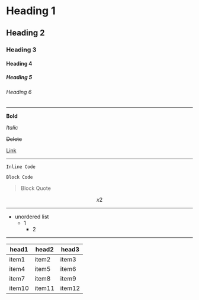 # Heading 1

## Heading 2

### Heading 3

#### Heading 4

##### Heading 5

###### Heading 6
---
**Bold**

_Italic_

~~Delete~~

[Link](/syntax/README.md)

---

`Inline Code`

```
Block Code
```

> Block Quote

$$x2$$

---

* unordered list
    * 1
        * 2

---

| head1 | head2 | head3 |
|-|-|-|
|item1|item2|item3|
|item4|item5|item6|
|item7|item8|item9|
|item10|item11|item12|